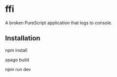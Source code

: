 # ffi

A broken PureScript application that logs to console.

## Installation
npm install

spago build

npm run dev
